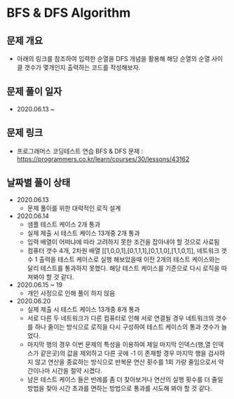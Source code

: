 # BFS & DFS Algorithm
## 문제 개요
- 아래의 링크를 참조하여 입력한 순열을 DFS 개념을 활용해 해당 순열의 순열 사이클 갯수가 몇개인지 출력하는 코드를 작성해보자.
## 문제 풀이 일자
- 2020.06.13 ~ 
## 문제 링크
- 프로그래머스 코딩테스트 연습 BFS & DFS 문제 : <https://programmers.co.kr/learn/courses/30/lessons/43162>
## 날짜별 풀이 상태
- 2020.06.13
  - 문제 풀이를 위한 대략적인 로직 설계
- 2020.06.14
  - 샘플 테스트 케이스 2개 통과
  - 실제 제출 시 테스트 케이스 13개중 2개 통과
  - 입력 배열이 어떠냐에 따라 고려하지 못한 조건을 잡아내야 할 것으로 사료됨
  - 컴퓨터 갯수 4개, 2차원 배열 [[1,0,0,1],[0,1,1,1],[0,1,1,0],[1,1,0,1]], 네트워크 갯수 1 출력을 테스트 케이스로 실행 해보았을때 이전 2개의 테스트 케이스와는 달리 테스트를 통과하지 못했다. 해당 테스트 케이스를 기준으로 다시 로직을 따져봐야 할 것 같다.
- 2020.06.15 ~ 19
  - 개인 사정으로 인해 풀이 하지 않음
- 2020.06.20
  - 실제 제출 시 테스트 케이스 13개중 8개 통과
  - 서로 다른 두 네트워크가 다른 컴퓨터로 인해 서로 연결될 경우 네트워크의 갯수를 하나 줄이는 방식으로 로직을 다시 구성하여 테스트 케이스의 통과 갯수가 늘었다.
  - 마지막 행의 경우 이번 문제의 특성을 이용하여 제일 마지막 인덱스(행,열 인덱스가 같은곳)의 값을 제외하고 다른 곳에 -1 이 존재할 경우 마지막 행을 검사하지 않고 연산을 종료하는 방식으로 반복문 연산 횟수를 1회 가량 줄임으로서 약간이나마 시간을 절약 시켰다.
  - 남은 테스트 케이스 들은 반례를 좀 더 찾아보거나 연산의 실행 횟수를 더 줄일 방법을 찾아 시간 초과를 면하는 방법으로 통과를 시도해 봐야 할 것 같다.
